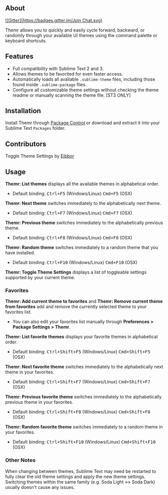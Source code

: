 ## About
[![Gitter](https://badges.gitter.im/Join Chat.svg)](https://gitter.im/benweier/Themr?utm_source=badge&utm_medium=badge&utm_campaign=pr-badge&utm_content=badge)

Themr allows you to quickly and easily cycle forward, backward, or randomly through your available UI themes using the command palette or keyboard shortcuts.

## Features
* Full compatibility with Sublime Text 2 and 3.
* Allows themes to be favorited for even faster access.
* Automatically loads all available `.sublime-theme` files, including those found inside `.sublime-package` files.
* Configure all customizable theme settings without checking the theme readme or manually scanning the theme file. [ST3 ONLY]

## Installation
Install Themr through [Package Control](https://sublime.wbond.net/) or download and extract it into your Sublime Text `Packages` folder.

## Contributors
Toggle Theme Settings by [Eibbor](https://github.com/eibbors)

## Usage

**Themr: List themes** displays all the available themes in alphabetical order.

* Default binding: <kbd>Ctrl+F5</kbd> (Windows/Linux) <kbd>Cmd+F5</kbd> (OSX)

**Themr: Next theme** switches immediately to the alphabetically next theme.

* Default binding: <kbd>Ctrl+F7</kbd> (Windows/Linux) <kbd>Cmd+F7</kbd> (OSX)

**Themr: Previous theme** switches immediately to the alphabetically previous theme.

* Default binding: <kbd>Ctrl+F8</kbd> (Windows/Linux) <kbd>Cmd+F8</kbd> (OSX)

**Themr: Random theme** switches immediately to a random theme that you have installed.

* Default binding: <kbd>Ctrl+F10</kbd> (Windows/Linux) <kbd>Cmd+F10</kbd> (OSX)

**Themr: Toggle Theme Settings** displays a list of toggleable settings supported by your current theme.

### Favorites

**Themr: Add current theme to favorites** and **Themr: Remove current theme from favorites** add and remove the currently selected theme to your favorites list.

* You can also edit your favorites list manually through **Preferences > Package Settings > Themr**.

**Themr: List favorite themes** displays your favorite themes in alphabetical order.

* Default binding: <kbd>Ctrl+Shift+F5</kbd> (Windows/Linux) <kbd>Cmd+Shift+F5</kbd> (OSX)

**Themr: Next favorite theme** switches immediately to the alphabetically next theme in your favorites.

* Default binding: <kbd>Ctrl+Shift+F7</kbd> (Windows/Linux) <kbd>Cmd+Shift+F7</kbd> (OSX)

**Themr: Previous favorite theme** switches immediately to the alphabetically previous theme in your favorites.

* Default binding: <kbd>Ctrl+Shift+F8</kbd> (Windows/Linux) <kbd>Cmd+Shift+F8</kbd> (OSX)

**Themr: Random favorite theme** switches immediately to a random theme in your favorites.

* Default binding: <kbd>Ctrl+Shift+F10</kbd> (Windows/Linux) <kbd>Cmd+Shift+F10</kbd> (OSX)

### Other Notes
When changing between themes, Sublime Text may need be restarted to fully clear the old theme settings and apply the new theme settings. Switching themes within the same family (e.g. Soda Light <-> Soda Dark) usually doesn't cause any issues.
